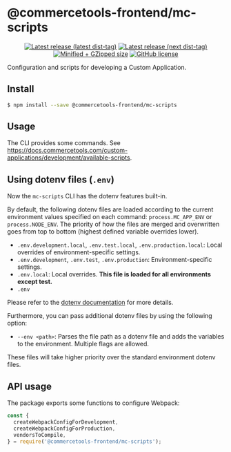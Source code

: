 # @commercetools-frontend/mc-scripts

<p align="center">
  <a href="https://www.npmjs.com/package/@commercetools-frontend/mc-scripts"><img src="https://badgen.net/npm/v/@commercetools-frontend/mc-scripts" alt="Latest release (latest dist-tag)" /></a> <a href="https://www.npmjs.com/package/@commercetools-frontend/mc-scripts"><img src="https://badgen.net/npm/v/@commercetools-frontend/mc-scripts/next" alt="Latest release (next dist-tag)" /></a> <a href="https://bundlephobia.com/result?p=@commercetools-frontend/mc-scripts"><img src="https://badgen.net/bundlephobia/minzip/@commercetools-frontend/mc-scripts" alt="Minified + GZipped size" /></a> <a href="https://github.com/commercetools/merchant-center-application-kit/blob/main/LICENSE"><img src="https://badgen.net/github/license/commercetools/merchant-center-application-kit" alt="GitHub license" /></a>
</p>

Configuration and scripts for developing a Custom Application.

## Install

```bash
$ npm install --save @commercetools-frontend/mc-scripts
```

## Usage

The CLI provides some commands. See https://docs.commercetools.com/custom-applications/development/available-scripts.

## Using dotenv files (`.env`)

Now the `mc-scripts` CLI has the dotenv features built-in.

By default, the following dotenv files are loaded according to the current environment values specified on each command: `process.MC_APP_ENV` or `process.NODE_ENV`. The priority of how the files are merged and overwritten goes from top to bottom (highest defined variable overrides lower).

- `.env.development.local`, `.env.test.local`, `.env.production.local`: Local overrides of environment-specific settings.
- `.env.development`, `.env.test`, `.env.production`: Environment-specific settings.
- `.env.local`: Local overrides. **This file is loaded for all environments except test.**
- `.env`

Please refer to the [dotenv documentation](https://github.com/motdotla/dotenv) for more details.

Furthermore, you can pass additional dotenv files by using the following option:

- `--env <path>`: Parses the file path as a dotenv file and adds the variables to the environment. Multiple flags are allowed.

These files will take higher priority over the standard environment dotenv files.

## API usage

The package exports some functions to configure Webpack:

```js
const {
  createWebpackConfigForDevelopment,
  createWebpackConfigForProduction,
  vendorsToCompile,
} = require('@commercetools-frontend/mc-scripts');
```
